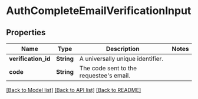 # AuthCompleteEmailVerificationInput

## Properties

Name | Type | Description | Notes
------------ | ------------- | ------------- | -------------
**verification_id** | **String** | A universally unique identifier. | 
**code** | **String** | The code sent to the requestee's email. | 

[[Back to Model list]](../README.md#documentation-for-models) [[Back to API list]](../README.md#documentation-for-api-endpoints) [[Back to README]](../README.md)


